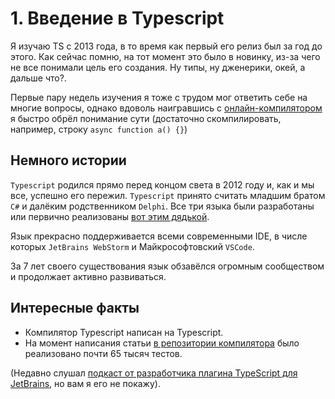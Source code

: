 # 1. Введение в Typescript

Я изучаю TS с 2013 года, в то время как первый его релиз был за год до этого. Как сейчас помню, на тот момент это было в новинку, из-за чего не все понимали цель его создания. Ну типы, ну дженерики, окей, а дальше что?.

Первые пару недель изучения я тоже с трудом мог ответить себе на многие вопросы, однако вдоволь наигравшись с [онлайн-компилятором](http://www.typescriptlang.org/play/index.html) я быстро обрёл понимание сути (достаточно скомпилировать, например, строку `async function a() {}`)

## Немного истории
`Typescript` родился прямо перед концом света в 2012 году и, как и мы все, успешно его пережил.
`Typescript` принято считать младшим братом `C#` и далёким родственником `Delphi`. Все три языка были разработаны или первично реализованы [вот этим дядькой](https://ru.wikipedia.org/wiki/%D0%A5%D0%B5%D0%B9%D0%BB%D1%81%D0%B1%D0%B5%D1%80%D0%B3,_%D0%90%D0%BD%D0%B4%D0%B5%D1%80%D1%81).

Язык прекрасно поддерживается всеми современными IDE, в числе которых `JetBrains WebStorm` и Майкрософтовский `VSCode`. 

За 7 лет своего существования язык обзавёлся огромным сообществом и продолжает активно развиваться. 

## Интересные факты
* Компилятор Typescript написан на Typescript.
* На момент написания статьи [в репозитории компилятора](https://github.com/Microsoft/TypeScript) было реализовано почти 65 тысяч тестов.


(Недавно слушал [подкаст от разработчика плагина TypeScript для JetBrains](https://medium.com/devschacht/devschacht-61-75ac8fd58960), но вам я его не покажу).
